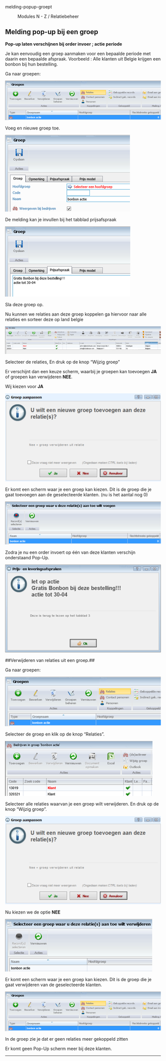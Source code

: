 <properties>
	<page>
		<title>melding-popup-groep</title>
		<description>melding-popup-groept</description>
	</page>
	<menu>
		<position>Modules N - Z / Relatiebeheer</position>
		<title>Melding pop-up bij een groep</title>
	</menu>
</properties>

## Melding pop-up bij een groep ##

**Pop-up laten verschijnen bij order invoer ; actie periode**

Je kan eenvoudig een groep aanmaken voor een bepaalde periode met daarin een bepaalde afspraak. Voorbeeld :
Alle klanten uit Belgie krijgen een bonbon bij hun bestelling.

Ga naar groepen:
 
![](images/1.PNG)

Voeg en nieuwe groep toe.
 
![](images/2.PNG)
 
De melding kan je invullen bij het tabblad prijsafspraak

![](images/3.PNG)

Sla deze groep op.

Nu kunnen we relaties aan deze groep koppelen ga hiervoor naar alle relaties en sorteer deze op land belgie

![](images/4.PNG)

Selecteer de relaties, En druk op de knop “Wijzig groep”
 
Er verschijnt dan een keuze scherm, waarbij je groepen kan toevoegen **JA** of groepen kan verwijderen **NEE**.

Wij kiezen voor **JA**

![](images/7.PNG)

Er komt een scherm waar je een groep kan kiezen. Dit is de groep die je gaat toevoegen aan de geselecteerde klanten. (nu is het aantal nog 0)

![](images/8.PNG)

Zodra je nu een order invoert op één van deze klanten verschijn onderstaand Pop-Up.

![](images/9.PNG)
 
##Verwijderen van relaties uit een groep.##

Ga naar groepen:

![](images/10.PNG)

Selecteer de groep en klik op de knop “Relaties”.

![](images/11.PNG)

Selecteer alle relaties waarvan je een groep wilt verwijderen. En druk op de knop “Wijzig groep”.

![](images/7.PNG)

Nu kiezen we de optie **NEE**

![](images/13.PNG)

Er komt een scherm waar je een groep kan kiezen. Dit is de groep die je gaat verwijderen van de geselecteerde klanten.

![](images/1.PNG)

In de groep zie je dat er geen relaties meer gekoppeld zitten

Er komt geen Pop-Up scherm meer bij deze klanten.

----------